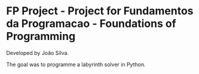 # FP Project - Project for Fundamentos da Programacao - Foundations of Programming

Developed by João Silva.

The goal was to programme a labyrinth solver in Python.
